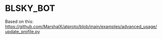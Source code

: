 # BLSKY_BOT

Based on this:
https://github.com/MarshalX/atproto/blob/main/examples/advanced_usage/update_profile.py